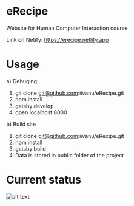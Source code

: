 # eRecipe
Website for Human Computer Interaction course

Link on Netify: https://erecipe.netlify.app

# Usage
a) Debuging
1. git clone git@github.com:iivanu/eRecipe.git
2. npm install
3. gatsby develop
4. open localhost:8000

b) Build site
1. git clone git@github.com:iivanu/eRecipe.git
2. npm install
3. gatsby build
4. Data is stored in public folder of the project

# Current status
![alt text](https://imgur.com/XwtGqgO.jpg)
